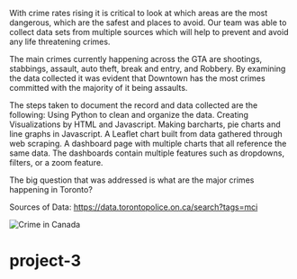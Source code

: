 With crime rates rising it is critical to look at which areas are the most dangerous, which are the safest and places to avoid. Our team was able to collect data sets from multiple sources which will help to prevent and avoid any life threatening crimes. 

The main crimes currently happening across the GTA are shootings, stabbings, assault, auto theft, break and entry, and Robbery. By examining the data collected it was evident that Downtown has the most crimes committed with the majority of it being assaults. 

The steps taken to document the record and data collected are the following:
	Using Python to clean and organize the data.
	Creating Visualizations by HTML and Javascript.
	Making barcharts, pie charts and line graphs in Javascript.
	A Leaflet chart built from data gathered through web scraping.
	A dashboard page with multiple charts that all reference the same data.
	The dashboards contain multiple features such as dropdowns, filters, or a zoom feature.

The big question that was addressed is what are the major crimes happening in Toronto?

Sources of Data: https://data.torontopolice.on.ca/search?tags=mci

![Crime in Canada](https://github.com/anastasiaskr2000/project-3/assets/64810113/609f4654-d0b8-45c0-88cb-4877e8728720)
# project-3
